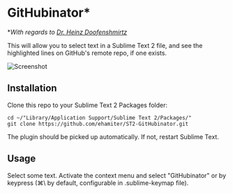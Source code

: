 # GitHubinator*

*_With regards to [Dr. Heinz Doofenshmirtz](http://en.wikipedia.org/wiki/Dr._Heinz_Doofenshmirtz)_

This will allow you to select text in a Sublime Text 2 file, and see the highlighted lines on GitHub's remote repo, if one exists.

![Screenshot](http://i.imgur.com/lcJ78.png)


## Installation

Clone this repo to your Sublime Text 2 Packages folder:

    cd ~/"Library/Application Support/Sublime Text 2/Packages/"
    git clone https://github.com/ehamiter/ST2-GitHubinator.git

The plugin should be picked up automatically. If not, restart Sublime Text.


## Usage

Select some text.
Activate the context menu and select "GitHubinator" or by keypress (&#8984;\\ by default, configurable in .sublime-keymap file).
